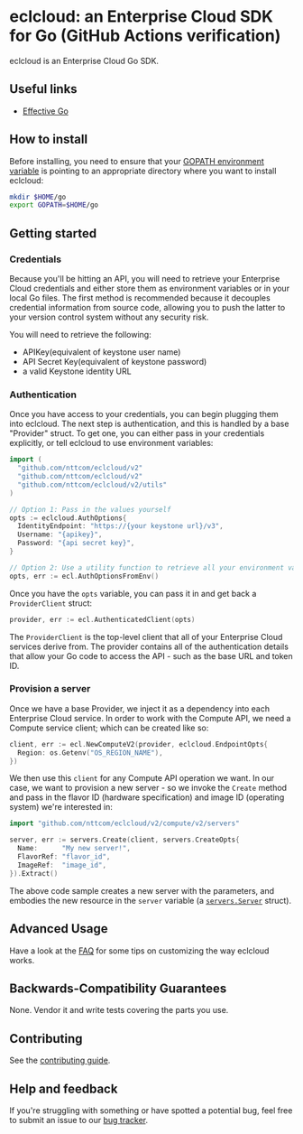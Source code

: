 # eclcloud: an Enterprise Cloud SDK for Go (GitHub Actions verification)

eclcloud is an Enterprise Cloud Go SDK.

## Useful links

* [Effective Go](https://golang.org/doc/effective_go.html)

## How to install

Before installing, you need to ensure that your [GOPATH environment variable](https://golang.org/doc/code.html#GOPATH)
is pointing to an appropriate directory where you want to install eclcloud:

```bash
mkdir $HOME/go
export GOPATH=$HOME/go
```

## Getting started

### Credentials

Because you'll be hitting an API, you will need to retrieve your Enterprise Cloud credentials and either store them as environment variables or in your local Go
files. The first method is recommended because it decouples credential
information from source code, allowing you to push the latter to your version
control system without any security risk.

You will need to retrieve the following:

* APIKey(equivalent of keystone user name)
* API Secret Key(equivalent of keystone password)
* a valid Keystone identity URL

### Authentication

Once you have access to your credentials, you can begin plugging them into
eclcloud. The next step is authentication, and this is handled by a base
"Provider" struct. To get one, you can either pass in your credentials
explicitly, or tell eclcloud to use environment variables:

```go
import (
  "github.com/nttcom/eclcloud/v2"
  "github.com/nttcom/eclcloud/v2"
  "github.com/nttcom/eclcloud/v2/utils"
)

// Option 1: Pass in the values yourself
opts := eclcloud.AuthOptions{
  IdentityEndpoint: "https://{your keystone url}/v3",
  Username: "{apikey}",
  Password: "{api secret key}",
}

// Option 2: Use a utility function to retrieve all your environment variables
opts, err := ecl.AuthOptionsFromEnv()
```

Once you have the `opts` variable, you can pass it in and get back a
`ProviderClient` struct:

```go
provider, err := ecl.AuthenticatedClient(opts)
```

The `ProviderClient` is the top-level client that all of your Enterprise Cloud services derive from. The provider contains all of the authentication details that allow
your Go code to access the API - such as the base URL and token ID.

### Provision a server

Once we have a base Provider, we inject it as a dependency into each Enterprise Cloud service. In order to work with the Compute API, we need a Compute service client; which can be created like so:

```go
client, err := ecl.NewComputeV2(provider, eclcloud.EndpointOpts{
  Region: os.Getenv("OS_REGION_NAME"),
})
```

We then use this `client` for any Compute API operation we want. In our case,
we want to provision a new server - so we invoke the `Create` method and pass
in the flavor ID (hardware specification) and image ID (operating system) we're
interested in:

```go
import "github.com/nttcom/eclcloud/v2/compute/v2/servers"

server, err := servers.Create(client, servers.CreateOpts{
  Name:      "My new server!",
  FlavorRef: "flavor_id",
  ImageRef:  "image_id",
}).Extract()
```

The above code sample creates a new server with the parameters, and embodies the
new resource in the `server` variable (a
[`servers.Server`](http://godoc.org/github.com/nttcom/eclcloud) struct).

## Advanced Usage

Have a look at the [FAQ](./docs/FAQ.md) for some tips on customizing the way eclcloud works.

## Backwards-Compatibility Guarantees

None. Vendor it and write tests covering the parts you use.

## Contributing

See the [contributing guide](./.github/CONTRIBUTING.md).

## Help and feedback

If you're struggling with something or have spotted a potential bug, feel free to submit an issue to our [bug tracker](https://github.com/nttcom/eclcloud/issues).
